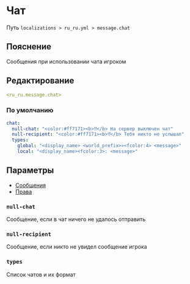 # Чат
Путь `localizations > ru_ru.yml > message.chat`

## Пояснение
Сообщения при использовании чата игроком

## Редактирование
```yaml
<ru_ru.message.chat>
```

### По умолчанию
```yaml
chat:
  null-chat: "<color:#ff7171><b>⁉</b> На сервер выключен чат"
  null-recipient: "<color:#ff7171><b>⁉</b> Тебя никто не услышал"
  types:
    global: "<display_name> <world_prefix>»<fcolor:4> <message>"
    local: "<display_name><fcolor:3>: <message>"
```

## Параметры

- [Сообщения](/docs/message/chat/)
- [Права](/docs/permission/message/chat/)

### `null-chat`

Сообщение, если в чат ничего не удалось отправить

### `null-recipient`

Сообщение, если никто не увидел сообщение игрока

### `types`

Список чатов и их формат